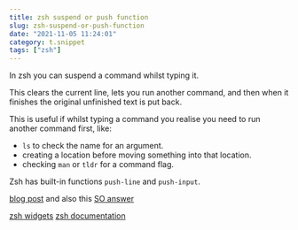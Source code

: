 ```yaml
---
title: zsh suspend or push function
slug: zsh-suspend-or-push-function
date: "2021-11-05 11:24:01"
category: t.snippet
tags: ["zsh"]
---
```


In zsh you can suspend a command whilst typing it.

This clears the current line, lets you run another command, and then when it
finishes the original unfinished text is put back.

This is useful if whilst typing a command you realise you need to run another
command first, like:

- `ls` to check the name for an argument.
- creating a location before moving something into that location.
- checking `man` or `tldr` for a command flag.

Zsh has built-in functions `push-line` and `push-input`.

[blog post](https://sgeb.io/posts/bash-zsh-half-typed-commands/) and also this [SO answer](https://unix.stackexchange.com/a/10851/235350)

[zsh widgets](https://sgeb.io/posts/zsh-zle-custom-widgets/)
[zsh documentation](https://zsh.sourceforge.io/Doc/Release/Zsh-Line-Editor.html#Zle-Widgets)
